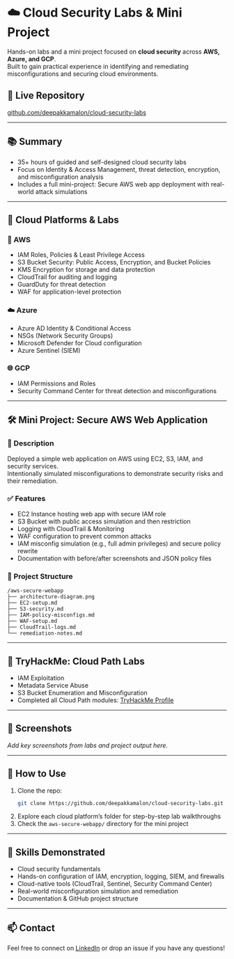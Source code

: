 
# ☁️ Cloud Security Labs & Mini Project  
Hands-on labs and a mini project focused on **cloud security** across **AWS, Azure, and GCP**.  
Built to gain practical experience in identifying and remediating misconfigurations and securing cloud environments.

## 🔗 Live Repository  
[github.com/deepakkamalon/cloud-security-labs](https://github.com/deepakkamalon/cloud-security-labs)

---

## 📚 Summary

- 35+ hours of guided and self-designed cloud security labs  
- Focus on Identity & Access Management, threat detection, encryption, and misconfiguration analysis  
- Includes a full mini-project: Secure AWS web app deployment with real-world attack simulations  

---

## 🔐 Cloud Platforms & Labs

### 🚀 AWS

- IAM Roles, Policies & Least Privilege Access  
- S3 Bucket Security: Public Access, Encryption, and Bucket Policies  
- KMS Encryption for storage and data protection  
- CloudTrail for auditing and logging  
- GuardDuty for threat detection  
- WAF for application-level protection

### ☁️ Azure

- Azure AD Identity & Conditional Access  
- NSGs (Network Security Groups)  
- Microsoft Defender for Cloud configuration  
- Azure Sentinel (SIEM)

### 🌐 GCP

- IAM Permissions and Roles  
- Security Command Center for threat detection and misconfigurations  

---

## 🛠️ Mini Project: Secure AWS Web Application

### 📌 Description  
Deployed a simple web application on AWS using EC2, S3, IAM, and security services.  
Intentionally simulated misconfigurations to demonstrate security risks and their remediation.

### ✅ Features

- EC2 Instance hosting web app with secure IAM role  
- S3 Bucket with public access simulation and then restriction  
- Logging with CloudTrail & Monitoring  
- WAF configuration to prevent common attacks  
- IAM misconfig simulation (e.g., full admin privileges) and secure policy rewrite  
- Documentation with before/after screenshots and JSON policy files  

### 📂 Project Structure

```
/aws-secure-webapp
├── architecture-diagram.png
├── EC2-setup.md
├── S3-security.md
├── IAM-policy-misconfigs.md
├── WAF-setup.md
├── CloudTrail-logs.md
└── remediation-notes.md
```

---

## 🎯 TryHackMe: Cloud Path Labs

- IAM Exploitation  
- Metadata Service Abuse  
- S3 Bucket Enumeration and Misconfiguration  
- Completed all Cloud Path modules: [TryHackMe Profile](https://tryhackme.com/p/deepakkamalon)

---

## 📸 Screenshots

_Add key screenshots from labs and project output here._

---

## 📁 How to Use

1. Clone the repo:  
   ```bash
   git clone https://github.com/deepakkamalon/cloud-security-labs.git
   ```
2. Explore each cloud platform’s folder for step-by-step lab walkthroughs  
3. Check the `aws-secure-webapp/` directory for the mini project

---

## 🧠 Skills Demonstrated

- Cloud security fundamentals  
- Hands-on configuration of IAM, encryption, logging, SIEM, and firewalls  
- Cloud-native tools (CloudTrail, Sentinel, Security Command Center)  
- Real-world misconfiguration simulation and remediation  
- Documentation & GitHub project structure

---

## 📫 Contact

Feel free to connect on [LinkedIn](https://linkedin.com/in/deepakkamalon) or drop an issue if you have any questions!

